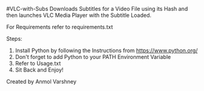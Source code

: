 #VLC-with-Subs
Downloads Subtitles for a Video File using its Hash and then launches VLC Media Player with the Subtitle Loaded.  

For Requirements refer to requirements.txt

Steps:  
1. Install Python by following the Instructions from https://www.python.org/  
2. Don't forget to add Python to your PATH Environment Variable  
3. Refer to Usage.txt  
4. Sit Back and Enjoy!  

Created by Anmol Varshney  
